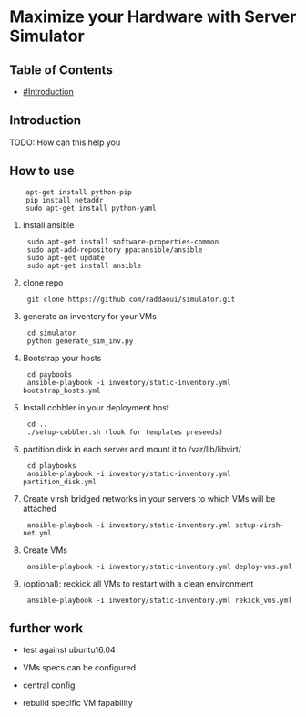 Maximize your Hardware with Server Simulator
===========================

Table of Contents
-----------------
* [#Introduction]()

Introduction
------------
TODO: How can this help you

 

How to use
----------


    	apt-get install python-pip
    	pip install netaddr
    	sudo apt-get install python-yaml

1. install ansible


    	sudo apt-get install software-properties-common
    	sudo apt-add-repository ppa:ansible/ansible
    	sudo apt-get update
    	sudo apt-get install ansible

2. clone repo

    	git clone https://github.com/raddaoui/simulator.git

3. generate an inventory for your VMs
	
    	cd simulator
    	python generate_sim_inv.py

4. Bootstrap your hosts 

    	cd paybooks
    	ansible-playbook -i inventory/static-inventory.yml bootstrap_hosts.yml

5. Install cobbler in your deployment host

    	cd ..
    	./setup-cobbler.sh (look for templates preseeds)

6. partition disk in each server and mount it to /var/lib/libvirt/

    	cd playbooks
    	ansible-playbook -i inventory/static-inventory.yml partition_disk.yml  

7. Create virsh bridged networks in your servers to which VMs will be attached

    	ansible-playbook -i inventory/static-inventory.yml setup-virsh-net.yml

8. Create VMs
	
    	ansible-playbook -i inventory/static-inventory.yml deploy-vms.yml

9. (optional): reckick all VMs to restart with a clean environment
		
		ansible-playbook -i inventory/static-inventory.yml rekick_vms.yml




further work
------------

- test against ubuntu16.04

- VMs specs can be configured

- central config

- rebuild specific VM fapability

